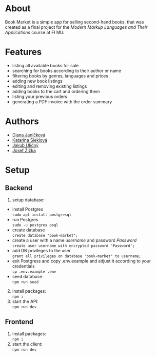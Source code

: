 # About
Book Market is a simple app for selling second-hand books, that was created as a final project for the *Modern Markup Languages and Their Applications* course at FI MU.

# Features

- listing all available books for sale
- searching for books according to their author or name
- filtering books by genres, languages and prices
- adding new book listings
- editing and removing existing listings
- adding books to the cart and ordering them
- listing your previous orders
- generating a PDF invoice with the order summary

# Authors
- [Diana Janíčková](https://gitlab.fi.muni.cz/xjanick2)
- [Katarína Sieklová](https://gitlab.fi.muni.cz/xsieklov)
- [Jakub Uličný](https://gitlab.fi.muni.cz/xulicny)
- [Josef Žižka](https://gitlab.fi.muni.cz/xzizka1)

# Setup

## Backend
1) setup database:
- install Postgres  
    `sudo apt install postgresql`
- run Postgres  
    `sudo -u postgres psql`
- create database  
    `create database "book-market";`
- create a user with a name *username* and password *Password*  
    `create user username with encrypted password 'Password';`
- add DB privileges to the user  
    `grant all privileges on database "book-market" to username;`
- exit Postgress and copy .env.example and adjust it according to your credentials  
    `cp .env.example .env`
- seed database  
    `npm run seed`
2) install packages:  
   `npm i`
3) start the API:  
`npm run dev`

## Frontend
1) install packages:  
`npm i`
2) start the client:  
`npm run dev`
